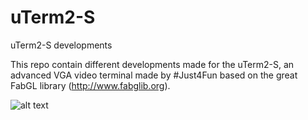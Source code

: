 # uTerm2-S
uTerm2-S developments

This repo contain different developments made for the uTerm2-S, an advanced VGA video terminal made by #Just4Fun based on the great FabGL library (http://www.fabglib.org).

![alt text](https://github.com/andortizg/uTerm2-S/blob/IMG_7107.jpg?raw=true)
